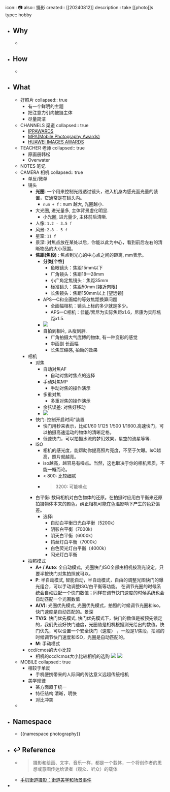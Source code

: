 icon:: 📷
also:: 摄影
created:: [[20240812]]
description:: take [[photo]]s
type:: hobby

- ## Why
  -
- ## How
  -
- ## What
  - 好照片
    collapsed:: true
    - 有一个鲜明的主题
    - 把注意力引向被摄主体
    - 尽量简洁
  - CHANNELS 渠道
    collapsed:: true
    - [IPPAWARDS](https://www.ippawards.com/the-competition/)
    - [MPA(Mobile Photography Awards)](https://mobilephotoawards.com/)
    - [HUAWEI IMAGES AWARDS](https://gallery.consumer.huawei.com/)
  - TEACHER 老师
    collapsed:: true
    - 原画册韩松
    - Overwater
  - NOTES 笔记
  - CAMERA 相机
    collapsed:: true
    - 单反/微单
    - 镜头
      - **光圈**: 一个用来控制光线透过镜头，进入机身内感光面光量的装置，它通常是在镜头内。
        - `num + f` : num 越大, 光圈越小.
      - 大光圈, 进光量多, 主体背景虚化明显.
        - 小光圈, 进光量少, 主体前后清晰.
      - 人像: `1.2 - 3.5 f`
      - 风景: `2.8 - 5 f`
      - 星空: `11 f`
      - 景深: 对焦点放在某处以后，你能以此为中心，看到前后左右的清晰物品的大小范围。
      - **焦距(焦段)** : 焦点到光心的中心点之间的距离, mm表示。
        - **分类[个性]**
          - 鱼眼镜头：焦距15mm以下
          - 广角镜头：焦距18—28mm
          - 小广角定焦镜头：焦距35mm
          - 标准镜头：焦距50mm [接近肉眼]
          - 长焦镜头：焦距150mm以上 [望远镜]
        - APS—C和全画幅的等效焦距换算问题
          - 全画幅相机：镜头上标的多少就是多少。
          - APS—C相机：佳能/索尼为实际焦距x1.6，尼康为实际焦距x1.5.
        - ![](https://dandelionfs.oss-cn-beijing.aliyuncs.com/camera-focus-range.webp)
        - 自拍到相片, 从瘦到胖.
          - 广角拍摄大气庞博的物体, 有一种变形的感觉
          - 中画副 长画幅
          - 长焦压缩感, 拍扁的效果
    - 相机
      - 对焦
        - 自动对焦AF
          - 自动对焦时焦点的选择
        - 手动对焦MP
          - 手动对焦的操作演示
        - 多重对焦
          - 多重对焦的操作演示
        - 余弦误差: 对焦好移动
        - ![](https://dandelionfs.oss-cn-beijing.aliyuncs.com/af-angle.webp)
      - 快门: 控制开启时间"装置
        - 快门用秒来表示，比如1/60 1/125 1/500 1/1600.高速快门，可以拍摄高速运动的物体的清晰定格，
        - 低速快门，可以拍摄水流的梦幻效果，星空的流星等等.
      - ISO
        - 相机的感光度，能帮助你提高照片亮度，不至于欠曝。IsO越高，照片就越亮。
        - iso越高，越容易有噪点。当然，这也取决于你的相机素质，不能一概而论。
        - < 800: 比较细腻
        - >3200: 可能噪点
      - 白平衡: 数码相机对白色物体的还原。在拍摄时应用白平衡来还原拍摄物体本来的颜色，纠正相机可能在色温影响下产生的色彩偏差。
        - 选择:
          - 自动白平衡日光白平衡（5200k）
          - 阴影白平衡（7000k）
          - 阴天白平衡（6000k）
          - 钨丝灯白平衡（7000k）
          - 白色荧光灯白平衡（4000k）
          - 闪光灯白平衡
    - 拍照模式
      - **A+ / Auto**: 全自动模式，光圈快门ISO全部由相机按测光设定。只要半按快门对焦拍照就可以。
      - **P**: 半自动模式, 智能自动，半自动模式，自由的调整光图快门的曝光组合，可以手动调整ISO/白平衡等功能。
        在调节光圈的时候系统会自动匹配一个快门数值；同样在调节快门速度的时候系统也会自动匹配一个光围数值
      - **A(V)**: 光圈优先模式, 光圈优先模式，拍照的时候调节光圈和iso，快门速度是自动匹配的。景深
      - **TV/S**: 快门优先模式, 快门优先模式下，快门的数值是被预先锁定的，我们先设好快门速度，光圈值是相机根据测光给出的数值。快门优先，可以设置一个安全快门（速度） ，一般是1/焦段，拍照的时候调节快门速度和ISO，光圈是自动匹配的。
      - **M**: 手动模式
    - ccd/cmos的大小比较
      - 相机的ccd/cmos大小比较相机的选购
        ![](https://dandelionfs.oss-cn-beijing.aliyuncs.com/ccd-cmos-comp.webp)
        ![](https://dandelionfs.oss-cn-beijing.aliyuncs.com/full-img.webp)
  - MOBILE
    collapsed:: true
    - 相较于单反
      - 手机便携带来的人际间的传达意义远超传统相机
    - 美学规律
      - 某方面趋于统一
      - 特征结构 清晰，明快
      - 对比冲突
  -
- ## Namespace
  - {{namespace photography}}
- ## ↩ Reference
  - > 摄影和绘画、文字、音乐一样，都是一个载体，一个将创作者的思想或意图传达给读者（观众、听众）的载体
  - [手机街道摄影：街道美学和场景事件](https://daily.zhihu.com/story/9729225)
-